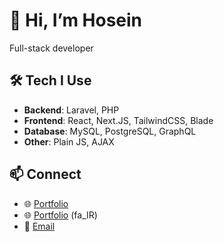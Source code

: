 # 👋 Hi, I’m Hosein  

Full-stack developer  

## 🛠️ Tech I Use
- **Backend**: Laravel, PHP
- **Frontend**: React, Next.JS, TailwindCSS, Blade
- **Database**: MySQL, PostgreSQL, GraphQL 
- **Other**: Plain JS, AJAX  

## 📫 Connect
- 🌐 [Portfolio](https://hetbo.net)  
- 🌐 [Portfolio](https://hetbo.net/intro) (fa_IR)  
- 💼 [Email](mailto:hetbo98@yahoo.com)  
